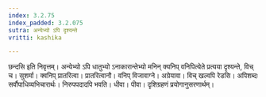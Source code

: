 ```yaml
---
index: 3.2.75
index_padded: 3.2.075
sutra: अन्येभ्यो ऽपि दृश्यन्ते
vritti: kashika

---
```

छन्दसि इति निवृत्तम्। अन्येभ्यो ऽपि धातुभ्यो ऽनाकारान्तेभ्यो मनिन् क्यनिप् वनिपित्येते प्रत्यया दृश्यन्ते, विच् च। सुशर्मा। क्वनिप् प्रातरित्वा। प्रातरित्वानौ। वनिप् विजावाग्ने। अग्रेयावा। विच् खल्वपि रेडसि। अपिशब्दः सर्वौपाधिव्यभिचारार्थः। निरुपपदादपि भवति। धीवा। पीवा। दृशिग्रहणं प्रयोगानुसरणार्थम्।